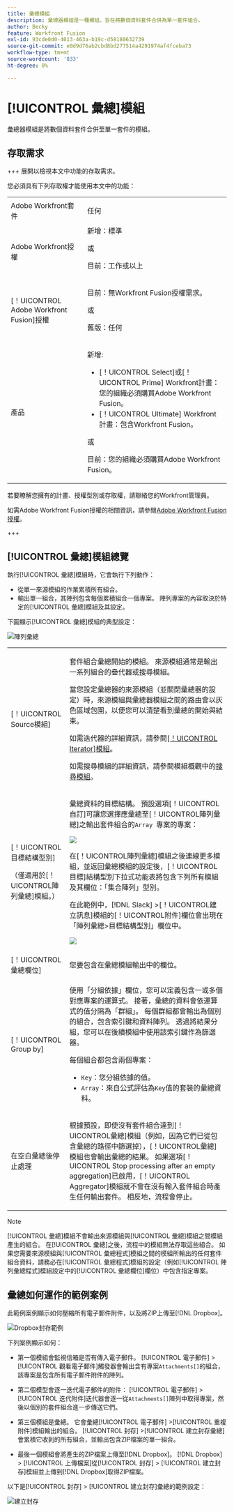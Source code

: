 ```yaml
---
title: 彙總模組
description: 彙總器模組是一種模組，旨在將數個資料套件合併為單一套件組合。
author: Becky
feature: Workfront Fusion
exl-id: 93cde0d0-4013-463a-b19c-d58180632739
source-git-commit: e0d9d76ab2cbd8bd277514a4291974af4fceba73
workflow-type: tm+mt
source-wordcount: '833'
ht-degree: 0%

---
```


# [!UICONTROL 彙總]模組

彙總器模組是將數個資料套件合併至單一套件的模組。

## 存取需求

+++ 展開以檢視本文中功能的存取需求。

您必須具有下列存取權才能使用本文中的功能：

<table style="table-layout:auto">
 <col> 
 <col> 
 <tbody> 
  <tr> 
    <td role="rowheader">Adobe Workfront套件</td> 
   <td> <p>任何</p> </td> 
  </tr> 
  <tr data-mc-conditions=""> 
   <td role="rowheader">Adobe Workfront授權</td> 
   <td> 新增：標準<p>或</p><p>目前：工作或以上</p> </td> 
  </tr> 
  <tr> 
   <td role="rowheader">[！UICONTROL Adobe Workfront Fusion]授權</td> 
   <td>
   <p>目前：無Workfront Fusion授權需求。</p>
   <p>或</p>
   <p>舊版：任何 </p>
   </td> 
  </tr> 
  <tr> 
   <td role="rowheader">產品</td> 
   <td>
   <p>新增:</p> <ul><li>[！UICONTROL Select]或[！UICONTROL Prime] Workfront計畫：您的組織必須購買Adobe Workfront Fusion。</li><li>[！UICONTROL Ultimate] Workfront計畫：包含Workfront Fusion。</li></ul>
   <p>或</p>
   <p>目前：您的組織必須購買Adobe Workfront Fusion。</p>
   </td> 
  </tr>
 </tbody> 
</table>


若要瞭解您擁有的計畫、授權型別或存取權，請聯絡您的Workfront管理員。

如需Adobe Workfront Fusion授權的相關資訊，請參閱[Adobe Workfront Fusion授權](/help/workfront-fusion/set-up-and-manage-workfront-fusion/licensing-operations-overview/license-automation-vs-integration.md)。

+++

## [!UICONTROL 彙總]模組總覽

執行[!UICONTROL 彙總]模組時，它會執行下列動作：

* 從單一來源模組的作業累積所有組合。
* 輸出單一組合，其陣列包含每個累積組合一個專案。 陣列專案的內容取決於特定的[!UICONTROL 彙總]模組及其設定。

下圖顯示[!UICONTROL 彙總]模組的典型設定：

![陣列彙總](assets/array-aggregator.png)

<table style="table-layout:auto">
 <col> 
 <col> 
 <tbody> 
  <tr> 
   <td> <p>[！UICONTROL Source模組]</p> </td> 
   <td> <p>套件組合彙總開始的模組。 來源模組通常是輸出一系列組合的疊代器或搜尋模組。</p><p>當您設定彙總器的來源模組（並關閉彙總器的設定）時，來源模組與彙總器模組之間的路由會以灰色區域包圍，以便您可以清楚看到彙總的開始與結束。 
   </p> <p>如需迭代器的詳細資訊，請參閱<a href="/help/workfront-fusion/references/modules/iterator-module.md" class="MCXref xref">[！UICONTROL Iterator]模組</a>。</p> 
   <p>如需搜尋模組的詳細資訊，請參閱模組概觀中的<a href="/help/workfront-fusion/get-started-with-fusion/understand-fusion/module-overview.md#search-modules" class="MCXref xref">搜尋模組</a>。</p> </td> 
  </tr> 
  <tr> 
   <td> <p>[！UICONTROL目標結構型別]</p><p>（僅適用於[！UICONTROL陣列彙總]模組。）</p> </td> 
   <td> <p> 彙總資料的目標結構。 預設選項[！UICONTROL自訂]可讓您選擇應彙總至[！UICONTROL陣列彙總]之輸出套件組合的<code>Array </code>專案的專案：</p> <p> <img src="assets/output-bundle-array-item.png"> </p> <p>在[！UICONTROL陣列彙總]模組之後連線更多模組，並返回彙總模組的設定後，[！UICONTROL目標]結構型別下拉式功能表將包含下列所有模組及其欄位：「集合陣列」型別。 <p>在此範例中，[!DNL Slack] &gt;[！UICONTROL建立訊息]模組的[！UICONTROL附件]欄位會出現在「陣列彙總&gt;目標結構型別」欄位中。 </p> <p> <img src="assets/array-aggregator-slack.png"> </p> </td> 
  </tr> 
  <tr> 
   <td>[！UICONTROL彙總欄位]</td> 
   <td>您要包含在彙總模組輸出中的欄位。</td> 
  </tr> 
  <tr> 
   <td> <p>[！UICONTROL Group by]</p> </td> 
   <td> <p>使用「分組依據」欄位，您可以定義包含一或多個對應專案的運算式。 接著，彙總的資料會依運算式的值分隔為「群組」。 每個群組都會輸出為個別的組合，包含索引鍵和資料陣列。 透過將結果分組，您可以在後續模組中使用該索引鍵作為篩選器。</p>
   <p>每個組合都包含兩個專案：</p> 
    <ul> 
     <li><code>Key</code>：您分組依據的值。</li> 
     <li><code>Array</code>：來自公式評估為<code>Key</code>值的套裝的彙總資料。</li> 
    </ul> </td> 
  </tr> 
  <tr> 
   <td> <p>在空白彙總後停止處理</p> </td> 
   <td> <p>根據預設，即使沒有套件組合達到[！UICONTROL彙總]模組（例如，因為它們已從包含彙總的路徑中篩選掉），[！UICONTROL彙總]模組也會輸出彙總的結果。 如果選項[！UICONTROL Stop processing after an empty aggregation]已啟用，[！UICONTROL Aggregator]模組就不會在沒有輸入套件組合時產生任何輸出套件。 相反地，流程會停止。</p> </td> 
  </tr> 
 </tbody> 
</table>

>[!NOTE]
>
>[!UICONTROL 彙總]模組不會輸出來源模組與[!UICONTROL 彙總]模組之間模組產生的組合。 在[!UICONTROL 彙總]之後，流程中的模組無法存取這些組合。 如果您需要來源模組與[!UICONTROL 彙總程式]模組之間的模組所輸出的任何套件組合資料，請務必在[!UICONTROL 彙總程式]模組的設定（例如[!UICONTROL 陣列彙總程式]模組設定中的[!UICONTROL 彙總欄位]欄位）中包含指定專案。


## 彙總如何運作的範例案例

此範例案例顯示如何壓縮所有電子郵件附件，以及將ZIP上傳至[!DNL Dropbox]。

![Dropbox封存範例](assets/dropbox-archive.png)

下列案例顯示如何：

* 第一個模組會監視信箱是否有傳入電子郵件。 [!UICONTROL 電子郵件] >[!UICONTROL 觀看電子郵件]觸發器會輸出含有專案`Attachments[]`的組合，該專案是包含所有電子郵件附件的陣列。

* 第二個模型會逐一迭代電子郵件的附件： [!UICONTROL 電子郵件] >[!UICONTROL 迭代附件]迭代器會逐一從`Attachments[]`陣列中取得專案，然後以個別的套件組合進一步傳送它們。

* 第三個模組是彙總。 它會彙總[!UICONTROL 電子郵件] >[!UICONTROL 重複附件]模組輸出的組合。 [!UICONTROL 封存] >[!UICONTROL 建立封存彙總]會累積它收到的所有組合，並輸出包含ZIP檔案的單一組合。

* 最後一個模組會將產生的ZIP檔案上傳至[!DNL Dropbox]。  [!DNL Dropbox] > [!UICONTROL 上傳檔案]從[!UICONTROL 封存] > [!UICONTROL 建立封存]模組並上傳到[!DNL Dropbox]取得ZIP檔案。



以下是[!UICONTROL 封存] > [!UICONTROL 建立封存]彙總的範例設定：

![建立封存](assets/archive-create-an-archive.png)
